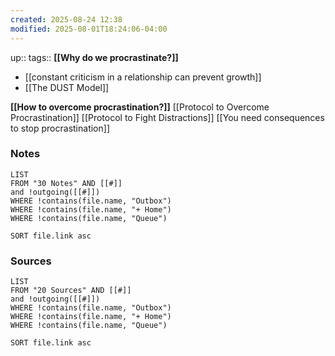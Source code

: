 ```yaml
---
created: 2025-08-24 12:38
modified: 2025-08-01T18:24:06-04:00
---
```

up::
tags::
**[[Why do we procrastinate?]]**
- [[constant criticism in a relationship can prevent growth]]
- [[The DUST Model]]

**[[How to overcome procrastination?]]**
[[Protocol to Overcome Procrastination]]
[[Protocol to Fight Distractions]]
[[You need consequences to stop procrastination]]
### Notes
```dataview
LIST
FROM "30 Notes" AND [[#]]
and !outgoing([[#]])
WHERE !contains(file.name, "Outbox")
WHERE !contains(file.name, "+ Home")
WHERE !contains(file.name, "Queue")

SORT file.link asc
```

### Sources
```dataview
LIST
FROM "20 Sources" AND [[#]]
and !outgoing([[#]])
WHERE !contains(file.name, "Outbox")
WHERE !contains(file.name, "+ Home")
WHERE !contains(file.name, "Queue")

SORT file.link asc
```

